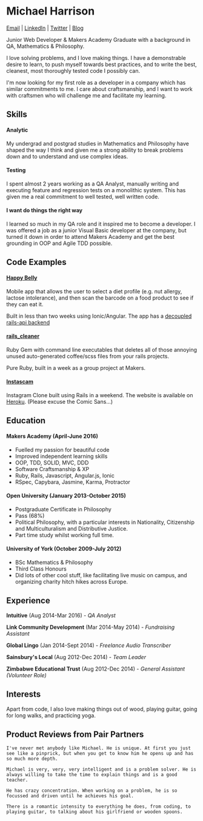# Michael Harrison
[Email](mailto:harrim91@hotmail.co.uk) | [LinkedIn](https://uk.linkedin.com/in/mharrison3) | [Twitter](http://www.twitter.com/mikeh91) | [Blog](http://michaelharrison.party)

Junior Web Developer & Makers Academy Graduate with a background in QA, Mathematics & Philosophy.

I love solving problems, and I love making things. I have a demonstrable desire to learn, to push myself towards best practices, and to write the best, cleanest, most thoroughly tested code I possibly can.

I'm now looking for my first role as a developer in a company which has similar commitments to me. I care about craftsmanship, and I want to work with craftsmen who will challenge me and facilitate my learning.

Skills
---

#### Analytic
My undergrad and postgrad studies in Mathematics and Philosophy have shaped the way I think and given me a strong ability to break problems down and to understand and use complex ideas. 

#### Testing
I spent almost 2 years working as a QA Analyst, manually writing and executing feature and regression tests on a monolithic system. This has given me a real commitment to well tested, well written code.

#### I want do things the right way
I learned so much in my QA role and it inspired me to become a developer. I was offered a job as a junior Visual Basic developer at the company, but turned it down in order to attend Makers Academy and get the best grounding in OOP and Agile TDD possible.


Code Examples
---
#### [Happy Belly](http://www.github.com/harrim91/allergy_scanner_frontend)
Mobile app that allows the user to select a diet profile (e.g. nut allergy, lactose intolerance), and then scan the barcode on a food product to see if they can eat it.

Built in less than two weeks using Ionic/Angular. The app has a [decoupled rails-api backend](http://www.github.com/harrim91/allergy_scanner_backend)

#### [rails_cleaner](http://www.github.com/harrim91/rails_cleaner)
Ruby Gem with command line executables that deletes all of those annoying unused auto-generated coffee/scss files from your rails projects.

Pure Ruby, built in a week as a group project at Makers.

#### [Instascam](http://www.github.com/harrim91/instagram_challenge)
Instagram Clone built using Rails in a weekend. The website is available on [Heroku](https://limitless-cliffs-63599.herokuapp.com/). (Please excuse the Comic Sans...)

Education
---

#### Makers Academy (April-June 2016)

- Fuelled my passion for beautiful code
- Improved independent learning skills
- OOP, TDD, SOLID, MVC, DDD
- Software Craftsmanship & XP
- Ruby, Rails, Javascript, Angular.js, Ionic
- RSpec, Capybara, Jasmine, Karma, Protractor

#### Open University (January 2013-October 2015)

- Postgraduate Certificate in Philosophy
- Pass (68%)
- Political Philosophy, with a particular interests in Nationality, Citizenship and Multiculturalism and Distributive Justice.
- Part time study whilst working full time.

#### University of York (October 2009-July 2012)

- BSc Mathematics & Philosophy
- Third Class Honours
- Did lots of other cool stuff, like facilitating live music on campus, and organizing charity hitch hikes across Europe.

## Experience

**Intuitive** (Aug 2014-Mar 2016) - *QA Analyst*

**Link Community Development** (Mar 2014-May 2014) - *Fundraising Assistant*

**Global Lingo** (Jan 2014-Sept 2014) - *Freelance Audio Transcriber*

**Sainsbury's Local** (Aug 2012-Dec 2014) - *Team Leader*

**Zimbabwe Educational Trust** (Aug 2012-Dec 2014) - *General Assistant (Volunteer Role)*

## Interests

Apart from code, I also love making things out of wood, playing guitar, going for long walks, and practicing yoga.

## Product Reviews from Pair Partners

`I've never met anybody like Michael. He is unique. At first you just see like a pinprick, but when you get to know him he opens up and has so much more depth.`

`Michael is very, very, very intelligent and is a problem solver. He is always willing to take the time to explain things and is a good teacher.`

`He has crazy concentration. When working on a problem, he is so focussed and driven until he achieves his goal.`

`There is a romantic intensity to everything he does, from coding, to playing guitar, to talking about his girlfriend or wooden spoons.`
